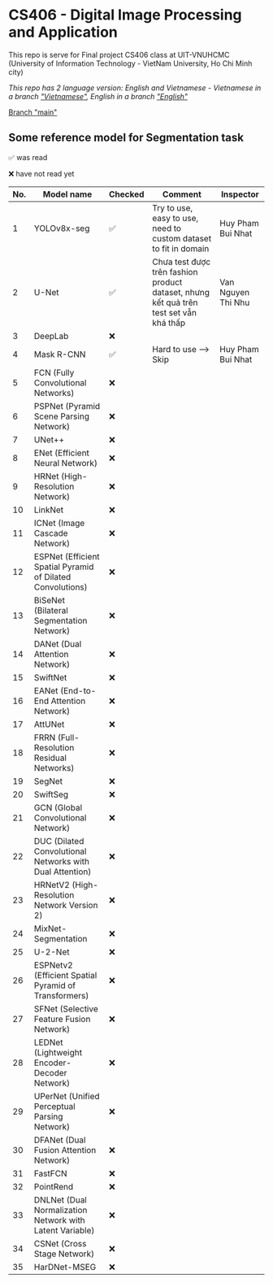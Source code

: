 # CS406 - Digital Image Processing and Application
This repo is serve for Final project CS406 class at UIT-VNUHCMC (University of Information Technology - VietNam University, Ho Chi Minh city)

*This repo has 2 language version: English and Vietnamese - Vietnamese in a branch ["Vietnamese"](https://github.com/MysteryRune/CS406-Digital_Image_Processing_Application/tree/Vietnamese), English in a branch ["English"](https://github.com/MysteryRune/CS406-Digital_Image_Processing_Application/tree/English)*

[Branch "main"](https://github.com/MysteryRune/CS406-Digital_Image_Processing_Application)

## Some reference model for Segmentation task

✅ was read

❌ have not read yet

| No. | Model name                                                 | Checked | Comment                                                                               | Inspector          |
|-----|------------------------------------------------------------|---------|---------------------------------------------------------------------------------------|--------------------|
| 1   | YOLOv8x-seg                                                | ✅       | Try to use, easy to use, need to custom dataset to fit in domain                      | Huy Pham Bui Nhat  |
| 2   | U-Net                                                      | ✅       | Chưa test được trên fashion product dataset, nhưng kết quả trên test set vẫn khá thấp | Van Nguyen Thi Nhu |
| 3   | DeepLab                                                    | ❌       |                                                                                       |                    |
| 4   | Mask R-CNN                                                 | ✅       | Hard to use --> Skip                                                                  | Huy Pham Bui Nhat  |
| 5   | FCN (Fully Convolutional Networks)                         | ❌       |                                                                                       |                    |
| 6   | PSPNet (Pyramid Scene Parsing Network)                     | ❌       |                                                                                       |                    |
| 7   | UNet++                                                     | ❌       |                                                                                       |                    |
| 8   | ENet (Efficient Neural Network)                            | ❌       |                                                                                       |                    |
| 9   | HRNet (High-Resolution Network)                            | ❌       |                                                                                       |                    |
| 10  | LinkNet                                                    | ❌       |                                                                                       |                    |
| 11  | ICNet (Image Cascade Network)                              | ❌       |                                                                                       |                    |
| 12  | ESPNet (Efficient Spatial Pyramid of Dilated Convolutions) | ❌       |                                                                                       |                    |
| 13  | BiSeNet (Bilateral Segmentation Network)                   | ❌       |                                                                                       |                    |
| 14  | DANet (Dual Attention Network)                             | ❌       |                                                                                       |                    |
| 15  | SwiftNet                                                   | ❌       |                                                                                       |                    |
| 16  | EANet (End-to-End Attention Network)                       | ❌       |                                                                                       |                    |
| 17  | AttUNet                                                    | ❌       |                                                                                       |                    |
| 18  | FRRN (Full-Resolution Residual Networks)                   | ❌       |                                                                                       |                    |
| 19  | SegNet                                                     | ❌       |                                                                                       |                    |
| 20  | SwiftSeg                                                   | ❌       |                                                                                       |                    |
| 21  | GCN (Global Convolutional Network)                         | ❌       |                                                                                       |                    |
| 22  | DUC (Dilated Convolutional Networks with Dual Attention)   | ❌       |                                                                                       |                    |
| 23  | HRNetV2 (High-Resolution Network Version 2)                | ❌       |                                                                                       |                    |
| 24  | MixNet-Segmentation                                        | ❌       |                                                                                       |                    |
| 25  | U-2-Net                                                    | ❌       |                                                                                       |                    |
| 26  | ESPNetv2 (Efficient Spatial Pyramid of Transformers)       | ❌       |                                                                                       |                    |
| 27  | SFNet (Selective Feature Fusion Network)                   | ❌       |                                                                                       |                    |
| 28  | LEDNet (Lightweight Encoder-Decoder Network)               | ❌       |                                                                                       |                    |
| 29  | UPerNet (Unified Perceptual Parsing Network)               | ❌       |                                                                                       |                    |
| 30  | DFANet (Dual Fusion Attention Network)                     | ❌       |                                                                                       |                    |
| 31  | FastFCN                                                    | ❌       |                                                                                       |                    |
| 32  | PointRend                                                  | ❌       |                                                                                       |                    |
| 33  | DNLNet (Dual Normalization Network with Latent Variable)   | ❌       |                                                                                       |                    |
| 34  | CSNet (Cross Stage Network)                                | ❌       |                                                                                       |                    |
| 35  | HarDNet-MSEG                                               | ❌       |                                                                                       |                    |




